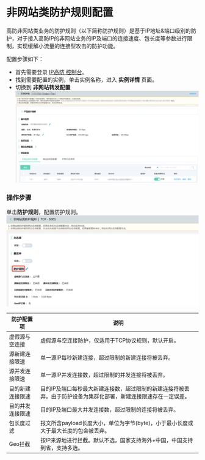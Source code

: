 # 非网站类防护规则配置
高防非网站类业务的防护规则（以下简称防护规则）是基于IP地址&端口级别的防护，对于接入高防IP的非网站业务的IP及端口的连接速度、包长度等参数进行限制，实现缓解小流量的连接型攻击的防护功能。

配置步骤如下：

- 首先需要登录 [IP高防 控制台](https://ip-anti-console.jdcloud.com/instancelist)。
- 找到需要配置的实例，单击实例名称，进入 **实例详情** 页面。
- 切换到 **非网站转发配置** 
    ![非网站转发规则](../../../../../image/Advanced%20Anti-DDoS/net-service-protection-rule-01.png)

### 操作步骤

单击**防护规则**，配置防护规则。
    ![非网站防护规则](../../../../../image/Advanced%20Anti-DDoS/net-service-protection-rule-02.png)

|防护配置项             |说明 |
|----------------------|---------------|
|虚假源与空连接          |虚假源与空连接防护，仅适用于TCP协议规则，默认开启。|
|源新建连接限速          |单一源IP每秒新建连接，超过限制的新建连接将被丢弃。|
|源并发连接限速          |单一源IP并发连接数，超过限制的并发连接将被丢弃。|
|目的新建连接限速        |目的IP及端口每秒最大新建连接数，超过限制的新建连接将被丢弃。由于防护设备为集群化部署，新建连接限速存在一定误差。|
|目的并发连接限速        |目的IP及端口最大并发连接数，超过限制的连接将被丢弃。|
|包长度过滤              |报文所含payload长度大小，单位为字节(byte)，小于最小长度或大于最大长度的包会被丢弃。|
|Geo拦截                 |按IP来源地进行拦截。默认不选，国家支持海外+中国，中国支持到省，支持多选。|
